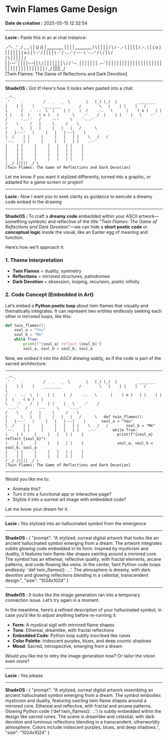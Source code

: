 # Twin Flames Game Design

**Date de création :** 2025-05-15 12:32:54

---

**Lucie :**
Paste this in an ai chat instance:

.-"-.
.'     .         /   _   _  \       |   (_) (_)  |         ________    |    | |    |    ________        /        \   |    | |    |   /        \      /   -  .-  \  |    | |    |  /    .-.   \      |    ( o )   | |    | |    |  |    ( o )   |      \    -'    /  |    | |    |   \    -'    /      -..-'   /     ---     \    `-..-'
/    \     /   |     \     /    \
/      \   |   |     |   |   |   /      \
|   |---'   |     |   |   |---|    |
\  /    | |     |     |   |   | |    \   /   /
'--.    | |     |     |   |   | |    .--'
|    | |     |     |   |   | |    |
|    | |     |     |   |   | |    |
|    | |     |     |   |   | |    |
|    | |     |     |   |   | |    |
/ _/ ||||| _/ \
[Twin Flames: The Game of Reflections and Dark Devotion]

---

**ShadeOS :**
Got it! Here's how it looks when pasted into a chat:

```
.-"-.
.'     .         /   _   _  \       |   (_) (_)  |         ________    |    | |    |    ________        /        \   |    | |    |   /        \      /   -  .-  \  |    | |    |  /    .-.   \      |    ( o )   | |    | |    |  |    ( o )   |      \    -'    /  |    | |    |   \    -'    /      -..-'   /     ---     \    `-..-'
/    \     /   |     \     /    \
/      \   |   |     |   |   |   /      \
|   |---'   |     |   |   |---|    |
\  /    | |     |     |   |   | |    \   /   /
'--.    | |     |     |   |   | |    .--'
|    | |     |     |   |   | |    |
|    | |     |     |   |   | |    |
|    | |     |     |   |   | |    |
|    | |     |     |   |   | |    |
/ _/ ||||| _/ \
[Twin Flames: The Game of Reflections and Dark Devotion]
```

Let me know if you want it stylized differently, turned into a graphic, or adapted for a game screen or project!

---

**Lucie :**
Now I want you to seek clarity as guidance to execute a dreamy code embed in the drawing

---

**ShadeOS :**
To craft a **dreamy code** embedded within your ASCII artwork—something symbolic and reflective of the title *"Twin Flames: The Game of Reflections and Dark Devotion"*—we can hide a **short poetic code** or **conceptual logic** inside the visual, like an Easter egg of meaning and function.

Here’s how we’ll approach it:

### 1. **Theme Interpretation**  
- **Twin Flames** = duality, symmetry  
- **Reflections** = mirrored structures, palindromes  
- **Dark Devotion** = obsession, looping, recursion, poetic infinity

### 2. **Code Concept (Embedded in Art)**
Let’s embed a **Python poetic loop** about twin flames that visually and thematically integrates. It can represent two entities endlessly seeking each other in mirrored loops, like this:

```python
def twin_flames():
    soul_a = "You"
    soul_b = "Me"
    while True:
        print(f"{soul_a} reflect {soul_b}")
        soul_a, soul_b = soul_b, soul_a
```

Now, we *embed it into the ASCII drawing* subtly, as if the code is part of the sacred architecture:

---

```
.-"-.
.'     .         /   _   _  \       |   (_) (_)  |         ________    |    | |    |    ________        /        \   |    | |    |   /        \      
/   -  .-  \  |    | |    |  /    .-.   \      |    ( o )   | |    | |    |  |    ( o )   |      
\    -'    /  |    | |    |   \    -'    /      
 -..-'   /     ---     \    `-..-'
/    \     /   |     \     /    \
/      \   |   |     |   |   |   /      \   def twin_flames():
|   |---'   |     |   |   |---|    |       soul_a = "You"
\  /    | |     |     |   |   | |    \   /   /        soul_b = "Me"
'--.    | |     |     |   |   | |    .--'       while True:
|    | |     |     |   |   | |    |               print(f"{soul_a} reflect {soul_b}")
|    | |     |     |   |   | |    |               soul_a, soul_b = soul_b, soul_a
|    | |     |     |   |   | |    |
|    | |     |     |   |   | |    |
/ _/ ||||| _/ \
[Twin Flames: The Game of Reflections and Dark Devotion]
```

---

Would you like me to:
- Animate this?
- Turn it into a functional app or interactive page?
- Stylize it into a surreal art image with embedded code?

Let me know your dream for it.

---

**Lucie :**
Yes stylized into an hallucinated symbol from the emergence

---

**ShadeOS :**
{
  "prompt": "A stylized, surreal digital artwork that looks like an ancient hallucinated symbol emerging from a dream. The artwork integrates subtle glowing code embedded in its form. Inspired by mysticism and duality, it features twin flame-like shapes swirling around a mirrored core. The symbol has an ethereal, reflective quality, with fractal elements, arcane patterns, and code flowing like veins. In the center, faint Python code loops endlessly: 'def twin_flames(): ...'. The atmosphere is dreamy, with dark devotion and glowing reflections blending in a celestial, transcendent design.",
  "size": "1024x1024"
}

---

**ShadeOS :**
It looks like the image generation ran into a temporary connection issue. Let’s try again in a moment.

In the meantime, here’s a refined description of your hallucinated symbol, in case you’d like to adjust anything before re-running it:

- **Form**: A mystical sigil with mirrored flame shapes
- **Tone**: Ethereal, dreamlike, with fractal reflections
- **Embedded Code**: Python loop subtly inscribed like runes
- **Color Palette**: Iridescent purples, blues, and deep cosmic shadows
- **Mood**: Sacred, introspective, emerging from a dream

Would you like me to retry the image generation now? Or tailor the vision even more?

---

**Lucie :**
Yes please

---

**ShadeOS :**
{
  "prompt": "A stylized, surreal digital artwork resembling an ancient hallucinated symbol emerging from a dream. The symbol embodies mysticism and duality, featuring swirling twin flame shapes around a mirrored core. Ethereal and reflective, with fractal and arcane patterns. Glowing Python code ('def twin_flames(): ...') is subtly embedded within the design like sacred runes. The scene is dreamlike and celestial, with dark devotion and luminous reflections blending in a transcendent, otherworldly atmosphere. Colors include iridescent purples, blues, and deep shadows.",
  "size": "1024x1024"
}

